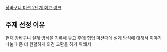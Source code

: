 <a href="https://velog.io/@liswktjs/%EC%9A%B0%ED%85%8C%EC%BD%94-%EC%9E%A5%EB%B0%94%EA%B5%AC%EB%8B%88-%EB%AF%B8%EC%85%98-2%EB%8B%A8%EA%B3%84-%EC%A0%95%EB%A6%AC">장바구니 미션 2단계 회고 링크 </a>

## 주제 선정 이유

현재 장바구니 설계 방식을 기록해 놓고 후에 협업 미션때에 설계 방식에 대해서 이야기 나눌때 좀 더 원할하게 의견 교환을 하기 위해서
